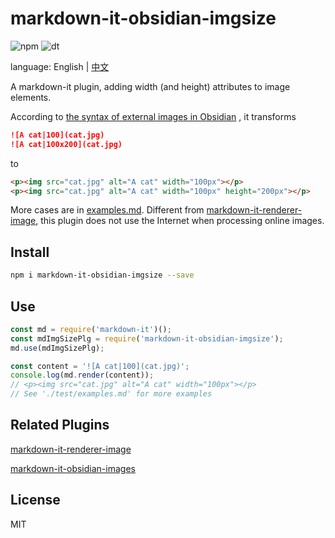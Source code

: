 # markdown-it-obsidian-imgsize

![npm](https://img.shields.io/npm/v/markdown-it-obsidian-imgsize)
![dt](https://img.shields.io/npm/dt/markdown-it-obsidian-imgsize)

language: English | [中文](./README_zh.md)

A markdown-it plugin, adding width (and height) attributes to image elements.

According to [the syntax of external images in Obsidian](https://help.obsidian.md/Editing+and+formatting/Basic+formatting+syntax#External+images)
, it transforms
```markdown
![A cat|100](cat.jpg)
![A cat|100x200](cat.jpg)
```
to
```html
<p><img src="cat.jpg" alt="A cat" width="100px"></p>
<p><img src="cat.jpg" alt="A cat" width="100px" height="200px"></p>
```

More cases are in [examples.md](./test/examples.md). Different from [markdown-it-renderer-image](https://www.npmjs.com/package/@peaceroad/markdown-it-renderer-image), 
this plugin does not use the Internet when processing online images.

## Install

```bash
npm i markdown-it-obsidian-imgsize --save
```

## Use

```js
const md = require('markdown-it')();
const mdImgSizePlg = require('markdown-it-obsidian-imgsize');
md.use(mdImgSizePlg);

const content = '![A cat|100](cat.jpg)';
console.log(md.render(content));
// <p><img src="cat.jpg" alt="A cat" width="100px"></p>
// See './test/examples.md' for more examples
```

## Related Plugins

[markdown-it-renderer-image](https://www.npmjs.com/package/@peaceroad/markdown-it-renderer-image)

[markdown-it-obsidian-images](https://www.npmjs.com/package/markdown-it-obsidian-images)

## License
MIT



